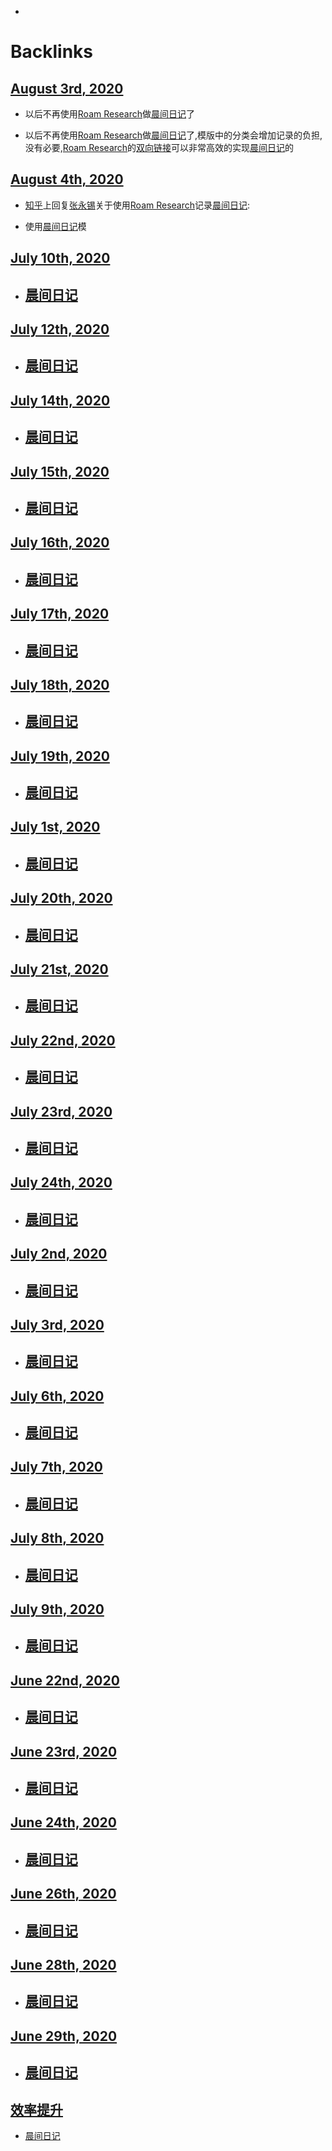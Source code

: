 - 

# Backlinks
## [August 3rd, 2020](<August 3rd, 2020.md>)
- 以后不再使用[Roam Research](<Roam Research.md>)做[晨间日记](<晨间日记.md>)了

- 以后不再使用[Roam Research](<Roam Research.md>)做[晨间日记](<晨间日记.md>)了,模版中的分类会增加记录的负担,没有必要,[Roam Research](<Roam Research.md>)的[双向链接](<双向链接.md>)可以非常高效的实现[晨间日记](<晨间日记.md>)的

## [August 4th, 2020](<August 4th, 2020.md>)
- [知乎](<知乎.md>)上回复[张永锡](<张永锡.md>)关于使用[Roam Research](<Roam Research.md>)记录[晨间日记](<晨间日记.md>):

- 使用[晨间日记](<晨间日记.md>)模

## [July 10th, 2020](<July 10th, 2020.md>)
- ## [晨间日记](<晨间日记.md>)

## [July 12th, 2020](<July 12th, 2020.md>)
- ## [晨间日记](<晨间日记.md>)

## [July 14th, 2020](<July 14th, 2020.md>)
- ## [晨间日记](<晨间日记.md>)

## [July 15th, 2020](<July 15th, 2020.md>)
- ## [晨间日记](<晨间日记.md>)

## [July 16th, 2020](<July 16th, 2020.md>)
- ## [晨间日记](<晨间日记.md>)

## [July 17th, 2020](<July 17th, 2020.md>)
- ## [晨间日记](<晨间日记.md>)

## [July 18th, 2020](<July 18th, 2020.md>)
- ## [晨间日记](<晨间日记.md>)

## [July 19th, 2020](<July 19th, 2020.md>)
- ## [晨间日记](<晨间日记.md>)

## [July 1st, 2020](<July 1st, 2020.md>)
- ## [晨间日记](<晨间日记.md>)

## [July 20th, 2020](<July 20th, 2020.md>)
- ## [晨间日记](<晨间日记.md>)

## [July 21st, 2020](<July 21st, 2020.md>)
- ## [晨间日记](<晨间日记.md>)

## [July 22nd, 2020](<July 22nd, 2020.md>)
- ## [晨间日记](<晨间日记.md>)

## [July 23rd, 2020](<July 23rd, 2020.md>)
- ## [晨间日记](<晨间日记.md>)

## [July 24th, 2020](<July 24th, 2020.md>)
- ## [晨间日记](<晨间日记.md>)

## [July 2nd, 2020](<July 2nd, 2020.md>)
- ## [晨间日记](<晨间日记.md>)

## [July 3rd, 2020](<July 3rd, 2020.md>)
- ## [晨间日记](<晨间日记.md>)

## [July 6th, 2020](<July 6th, 2020.md>)
- ## [晨间日记](<晨间日记.md>)

## [July 7th, 2020](<July 7th, 2020.md>)
- ## [晨间日记](<晨间日记.md>)

## [July 8th, 2020](<July 8th, 2020.md>)
- ## [晨间日记](<晨间日记.md>)

## [July 9th, 2020](<July 9th, 2020.md>)
- ## [晨间日记](<晨间日记.md>)

## [June 22nd, 2020](<June 22nd, 2020.md>)
- ## [晨间日记](<晨间日记.md>)

## [June 23rd, 2020](<June 23rd, 2020.md>)
- ## [晨间日记](<晨间日记.md>)

## [June 24th, 2020](<June 24th, 2020.md>)
- ## [晨间日记](<晨间日记.md>)

## [June 26th, 2020](<June 26th, 2020.md>)
- ## [晨间日记](<晨间日记.md>)

## [June 28th, 2020](<June 28th, 2020.md>)
- ## [晨间日记](<晨间日记.md>)

## [June 29th, 2020](<June 29th, 2020.md>)
- ## [晨间日记](<晨间日记.md>)

## [效率提升](<效率提升.md>)
- [晨间日记](<晨间日记.md>)

